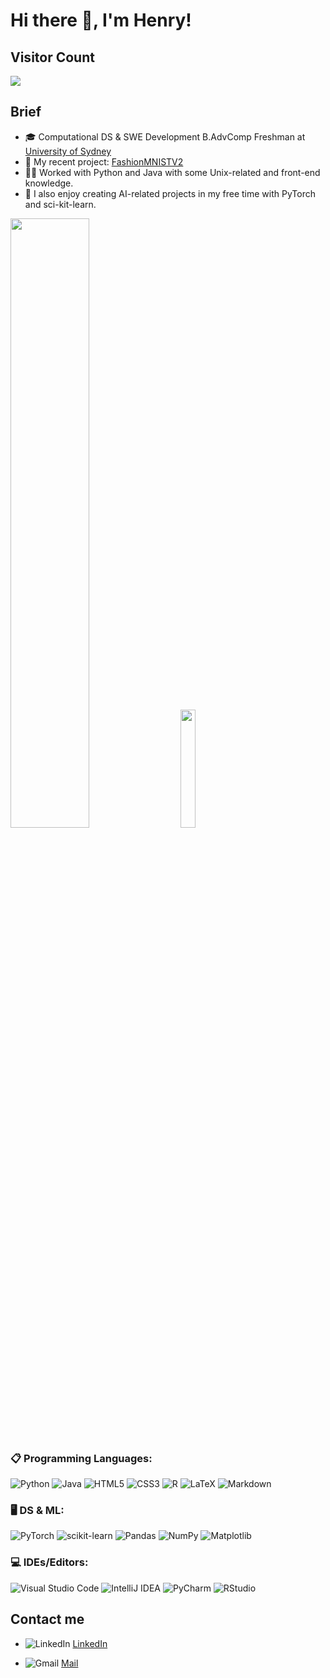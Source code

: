 # Hi there 👋, I'm Henry!
## Visitor Count
![](https://komarev.com/ghpvc/?username=nguyenchhieu&color=gray)
##  **Brief**
+ 🎓 Computational DS & SWE Development B.AdvComp Freshman at <a href="https://www.sydney.edu.au/" alt = "usyd">University of Sydney</a>
+ 📶 My recent project: <a href="https://github.com/NguyenChHieu/FashionMNISTV2">FashionMNISTV2</a>
+ 👨‍💻 Worked with Python and Java with some Unix-related and front-end knowledge.
+ 🤖 I also enjoy creating AI-related projects in my free time with PyTorch and sci-kit-learn.

<div class='container'>
<img style="height: auto; width: 50%;" class="img" src="https://github-readme-stats.vercel.app/api?username=nguyenchhieu&hide=issues&show_icons=true&theme=cobalt" />
&nbsp;
&nbsp;
<img style="height: auto; width: 22%;" class="img" src="https://github-readme-stats.vercel.app/api/top-langs/?username=nguyenchhieu&show_icons=true&theme=cobalt" /></div>
</div>         

### 📋 **Programming Languages**:
![Python](https://img.shields.io/badge/python-3670A0?style=for-the-badge&logo=python&logoColor=ffdd54)
![Java](https://img.shields.io/badge/java-%23ED8B00.svg?style=for-the-badge&logo=openjdk&logoColor=white)
![HTML5](https://img.shields.io/badge/html5-%23E34F26.svg?style=for-the-badge&logo=html5&logoColor=white)
![CSS3](https://img.shields.io/badge/css3-%231572B6.svg?style=for-the-badge&logo=css3&logoColor=white)
![R](https://img.shields.io/badge/r-%23276DC3.svg?style=for-the-badge&logo=r&logoColor=white)
![LaTeX](https://img.shields.io/badge/latex-%23008080.svg?style=for-the-badge&logo=latex&logoColor=white)
![Markdown](https://img.shields.io/badge/markdown-%23000000.svg?style=for-the-badge&logo=markdown&logoColor=white)

### 🖥️ **DS & ML**: 
![PyTorch](https://img.shields.io/badge/PyTorch-%23EE4C2C.svg?style=for-the-badge&logo=PyTorch&logoColor=white)
![scikit-learn](https://img.shields.io/badge/scikit--learn-%23F7931E.svg?style=for-the-badge&logo=scikit-learn&logoColor=white)
![Pandas](https://img.shields.io/badge/pandas-%23150458.svg?style=for-the-badge&logo=pandas&logoColor=white)
![NumPy](https://img.shields.io/badge/numpy-%23013243.svg?style=for-the-badge&logo=numpy&logoColor=white)
![Matplotlib](https://img.shields.io/badge/Matplotlib-%23ffffff.svg?style=for-the-badge&logo=Matplotlib&logoColor=black)

### 💻 **IDEs/Editors**: 
![Visual Studio Code](https://img.shields.io/badge/Visual%20Studio%20Code-0078d7.svg?style=for-the-badge&logo=visual-studio-code&logoColor=white)
![IntelliJ IDEA](https://img.shields.io/badge/IntelliJIDEA-000000.svg?style=for-the-badge&logo=intellij-idea&logoColor=white)
![PyCharm](https://img.shields.io/badge/pycharm-143?style=for-the-badge&logo=pycharm&logoColor=black&color=black&labelColor=green)
![RStudio](https://img.shields.io/badge/RStudio-4285F4?style=for-the-badge&logo=rstudio&logoColor=white)


## **Contact me**

+ ![LinkedIn](https://img.shields.io/badge/linkedin-%230077B5.svg?style=for-the-badge&logo=linkedin&logoColor=white)
<a href="https://www.linkedin.com/in/henry-nguyen-a663b6285">LinkedIn</a>

+ ![Gmail](https://img.shields.io/badge/Gmail-D14836?style=for-the-badge&logo=gmail&logoColor=white)
<a href="mailto:nguyenchihieu178205@gmail.com">Mail</a>










